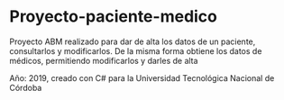 # Proyecto-paciente-medico
Proyecto ABM realizado para dar de alta los datos de un paciente, consultarlos y modificarlos. De la misma forma obtiene los datos de médicos, permitiendo modificarlos y darles de alta

Año: 2019, creado con C# para la Universidad Tecnológica Nacional de Córdoba
